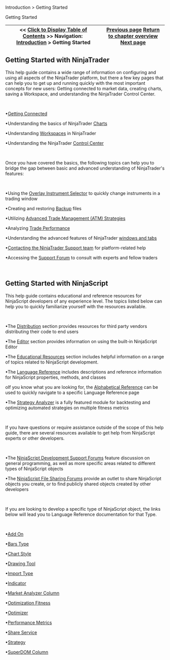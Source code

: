 ﻿


Introduction \> Getting Started






















Getting Started







| \<\< [Click to Display Table of Contents](getting_started_operations.md) \>\> **Navigation:**     [Introduction](introduction-1.md) \> Getting Started | [Previous page](introduction-1.md) [Return to chapter overview](introduction-1.md) [Next page](getting_help__support-1.md) |
| --- | --- |











## Getting Started with NinjaTrader


This help guide contains a wide range of information on configuring and using all aspects of the NinjaTrader platform, but there a few key pages that can help you to get up and running quickly with the most important concepts for new users: Getting connected to market data, creating charts, saving a Workspace, and understanding the NinjaTrader Control Center.


 


•[Getting Connected](connecting-1.md) 

•Understanding the basics of NinjaTrader [Charts](charts-1.md)

•Understanding [Workspaces](workspaces_menu-1.md) in NinjaTrader

•Understanding the NinjaTrader [Control Center](control_center-1.md)

 


Once you have covered the basics, the following topics can help you to bridge the gap between basic and advanced understanding of NinjaTrader's features:


 


•Using the [Overlay Instrument Selector](instrument_overlay_selector-1.md) to quickly change instruments in a trading window

•Creating and restoring [Backup](backup__restore-1.md) files

•Utilizing [Advanced Trade Management (ATM) Strategies](advanced_trade_management_atm-1.md)

•Analyzing [Trade Performance](trade_performance-1.md)

•Understanding the advanced features of NinjaTrader [windows and tabs](window_tabs-1.md)

•[Contacting the NinjaTrader Support team](https://support.ninjatrader.com) for platform\-related help

•Accessing the [Support Forum](https://forum.ninjatrader.com/) to consult with experts and fellow traders

 


## Getting Started with NinjaScript


This help guide contains educational and reference resources for NinjaScript developers of any experience level. The topics listed below can help you to quickly familiarize yourself with the resources available.


 


•The [Distribution](distribution-1.md) section provides resources for third party vendors distributing their code to end users

•The [Editor](editor-1.md) section provides information on using the built\-in NinjaScript Editor

•The [Educational Resources](educational_resources-1.md) section includes helpful information on a range of topics related to NinjaScript development.

•The [Language Reference](language_reference_wip-1.md) includes descriptions and reference information for NinjaScript properties, methods, and classes

oIf you know what you are looking for, the [Alphabetical Reference](alphabetical_reference-1.md) can be used to quickly navigate to a specific Language Reference page

•The [Strategy Analyzer](strategy_analyzer-1.md) is a fully featured module for backtesting and optimizing automated strategies on multiple fitness metrics

 


If you have questions or require assistance outside of the scope of this help guide, there are several resources available to get help from NinjaScript experts or other developers.


 


•The [NinjaScript Development Support Forums](https://forum.ninjatrader.com/forum/ninjatrader-8/add-on-development) feature discussion on general programming, as well as more specific areas related to different types of NinjaScript objects

•The [NinjaScript File Sharing Forums](https://forum.ninjatrader.com/forum/ninjascript-file-sharing/ninjascript-file-sharing-discussion) provide an outlet to share NinjaScript objects you create, or to find publicly shared objects created by other developers

 


If you are looking to develop a specific type of NinjaScript object, the links below will lead you to Language Reference documentation for that Type.


 


•[Add On](add_on-1.md)

•[Bars Type](bars_type-1.md)

•[Chart Style](chart_style-1.md)

•[Drawing Tool](drawing_tools-1.md)

•[Import Type](import_type-1.md)

•[Indicator](indicator-1.md)

•[Market Analyzer Column](market_analyzer_column-1.md)

•[Optimization Fitness](optimization_fitness-1.md)

•[Optimizer](optimizer-1.md)

•[Performance Metrics](performance_metrics-1.md)

•[Share Service](share_service-1.md)

•[Strategy](strategy-1.md)

•[SuperDOM Column](superdom_column-1.md)








